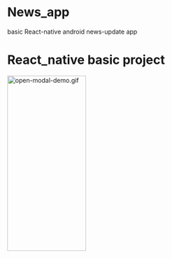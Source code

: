 # News_app
basic React-native android news-update app

<h1>React_native basic project</h1>

<img src="/video/news.gif" width="180" height="400" alt="open-modal-demo.gif">

